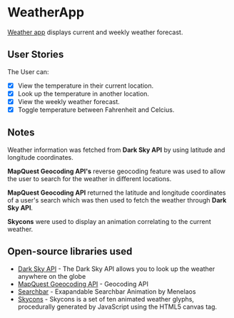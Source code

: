 # WeatherApp
[Weather app](https://rhijke.github.io/WeatherAppDisplay/) displays current and weekly weather forecast.

## User Stories

The User can:

- [X] View the temperature in their current location.
- [X] Look up the temperature in another location.
- [X] View the weekly weather forecast.
- [X] Toggle temperature between Fahrenheit and Celcius.

## Notes

Weather information was fetched from **Dark Sky API** by using latitude and longitude coordinates.

**MapQuest Geocoding API's** reverse geocoding feature was used to allow the user to search for the weather in different locations.

**MapQuest Geocoding API** returned the latitude and longitude coordinates of a user's search which was then used to fetch the weather through **Dark Sky API**.

**Skycons** were used to display an animation correlating to the current weather.

## Open-source libraries used

- [Dark Sky API](https://darksky.net/dev) - The Dark Sky API allows you to look up the weather anywhere on the globe
- [MapQuest Goeocoding API](https://developer.mapquest.com/documentation/geocoding-api/) - Geocoding API
- [Searchbar](https://codepen.io/menelaosly/pen/rZddyb) - Exapandable Searchbar Animation by Menelaos
- [Skycons](https://darkskyapp.github.io/skycons/) - Skycons is a set of ten animated weather glyphs, procedurally generated by JavaScript using the HTML5 canvas tag.
